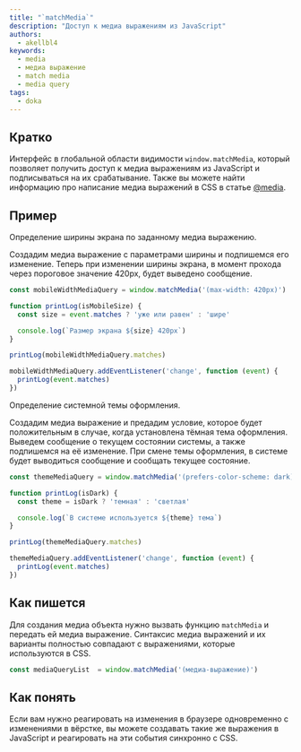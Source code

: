 ```yaml
---
title: "`matchMedia`"
description: "Доступ к медиа выражениям из JavaScript"
authors:
  - akellbl4
keywords:
  - media
  - медиа выражение
  - match media
  - media query
tags:
  - doka
---
```


## Кратко

Интерфейс в глобальной области видимости `window.matchMedia`, который позволяет получить доступ к медиа выражениям из JavaScript и подписываться на их срабатывание. Также вы можете найти информацию про написание медиа выражений в CSS в статье [@media](/css/media).

## Пример

Определение ширины экрана по заданному медиа выражению.

Создадим медиа выражение с параметрами ширины и подпишемся его изменение. Теперь при изменении ширины экрана, в момент прохода через пороговое значение 420px, будет выведено сообщение.

```js
const mobileWidthMediaQuery = window.matchMedia('(max-width: 420px)')

function printLog(isMobileSize) {
  const size = event.matches ? 'уже или равен' : 'шире'

  console.log(`Размер экрана ${size} 420px`)
}

printLog(mobileWidthMediaQuery.matches)

mobileWidthMediaQuery.addEventListener('change', function (event) {
  printLog(event.matches)
})
```

Определение системной темы оформления.

Создадим медиа выражение и предадим условие, которое будет положительным в случае, когда установлена тёмная тема оформления. Выведем сообщение о текущем состоянии системы, а также подпишемся на её изменение.
При смене темы оформления, в системе будет выводиться сообщение и сообщать текущее состояние.

```js
const themeMediaQuery = window.matchMedia('(prefers-color-scheme: dark)')

function printLog(isDark) {
  const theme = isDark ? 'темная' : 'светлая'

  console.log(`В системе используется ${theme} тема`)
}

printLog(themeMediaQuery.matches)

themeMediaQuery.addEventListener('change', function (event) {
  printLog(event.matches)
})
```

## Как пишется

Для создания медиа объекта нужно вызвать функцию `matchMedia` и передать ей медиа выражение. Синтаксис медиа выражений и их варианты полностью совпадают с выражениями, которые используются в CSS.

```js
const mediaQueryList  = window.matchMedia('(медиа-выражение)')
```

## Как понять

Если вам нужно реагировать на изменения в браузере одновременно с изменениями в вёрстке, вы можете создавать такие же выражения в JavaScript и реагировать на эти события синхронно с CSS.

